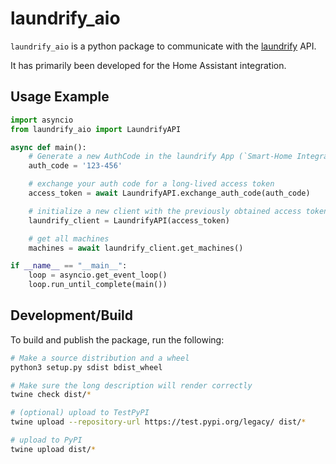 # laundrify_aio

`laundrify_aio` is a python package to communicate with the [laundrify](https://laundrify.de) API.

It has primarily been developed for the Home Assistant integration.

## Usage Example

```python
import asyncio
from laundrify_aio import LaundrifyAPI

async def main():
	# Generate a new AuthCode in the laundrify App (`Smart-Home Integration -> Home Assistant -> Integration aktivieren`)
	auth_code = '123-456'

	# exchange your auth code for a long-lived access token
	access_token = await LaundrifyAPI.exchange_auth_code(auth_code)

	# initialize a new client with the previously obtained access token
	laundrify_client = LaundrifyAPI(access_token)

	# get all machines
	machines = await laundrify_client.get_machines()

if __name__ == "__main__":
	loop = asyncio.get_event_loop()
	loop.run_until_complete(main())
```

## Development/Build

To build and publish the package, run the following:

```bash
# Make a source distribution and a wheel
python3 setup.py sdist bdist_wheel

# Make sure the long description will render correctly
twine check dist/*

# (optional) upload to TestPyPI
twine upload --repository-url https://test.pypi.org/legacy/ dist/*

# upload to PyPI
twine upload dist/*
```

